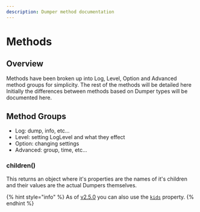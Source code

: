 ```yaml
---
description: Dumper method documentation
---
```


# Methods

## Overview

Methods have been broken up into Log, Level, Option and Advanced method groups for simplicity. The rest of the methods will be detailed here Initially the differences between methods based on Dumper types will be documented here.

## Method Groups

* Log: dump, info, etc...
* Level: setting LogLevel and what they effect
* Option: changing settings
* Advanced: group, time, etc...

### children()

This returns an object where it's properties are the names of it's children and their values are the actual Dumpers themselves.

{% hint style="info" %}
As of [v2.5.0](../history/changelog.md#id-2.5.0-2025-may-03) you can also use the [`kids`](properties.md#kids) property.
{% endhint %}
